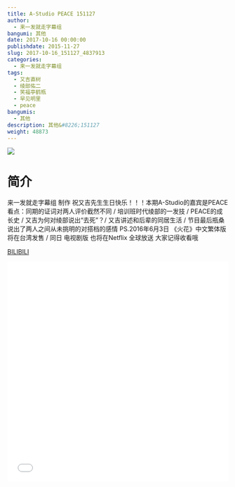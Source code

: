 ```yaml
---
title: A-Studio PEACE 151127
author: 
  - 来一发就走字幕组
bangumi: 其他
date: 2017-10-16 00:00:00
publishdate: 2015-11-27
slug: 2017-10-16_151127_4837913
categories: 
  - 来一发就走字幕组
tags: 
  - 又吉直树
  - 绫部佑二
  - 笑福亭鹤瓶
  - 早见明里
  - peace
bangumis: 
  - 其他
description: 其他&#8226;151127
weight: 48873
---
```


![](https://i.imgur.com/UZ1zlsB.jpg)

# 简介  
来一发就走字幕组 制作 祝又吉先生生日快乐！！！本期A-Studio的嘉宾是PEACE 看点：同期的证词对两人评价截然不同 / 培训班时代绫部的一发技 / PEACE的成长史 / 又吉为何对绫部说出“去死”？/ 又吉讲述和后辈的同居生活 / 节目最后瓶桑说出了两人之间从未挑明的对搭档的感情  PS.2016年6月3日 《火花》中文繁体版将在台湾发售 / 同日 电视剧版  也将在Netflix­ 全球放送 大家记得收看哦




  [BILIBILI](https://www.bilibili.com/video/av4837913/)


<div class="vcontainer">  <iframe class='video' src="//www.bilibili.com/blackboard/player.html?cid=7852822&aid=4837913" width="100%" height="500" frameborder="0" allowfullscreen="allowfullscreen"></iframe></div>

